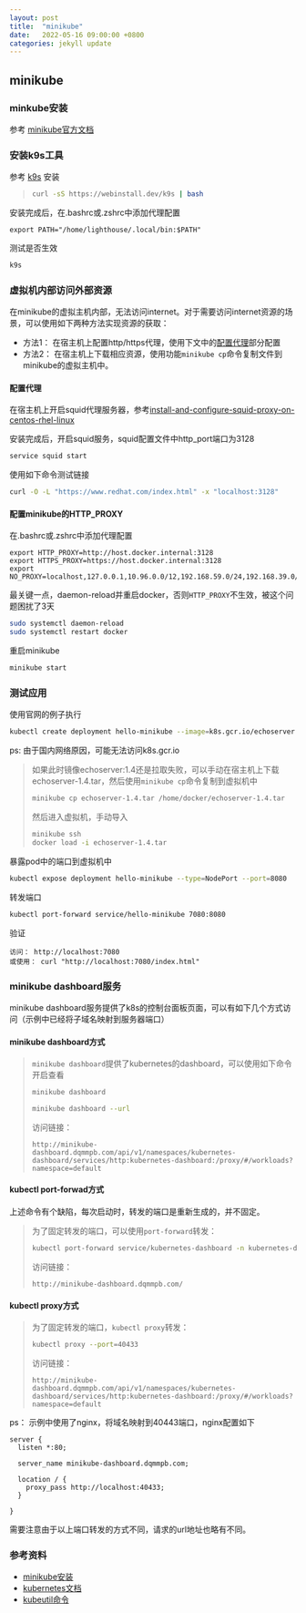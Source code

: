 ```yaml
---
layout: post
title:  "minikube"
date:   2022-05-16 09:00:00 +0800
categories: jekyll update
---
```


## minikube


### minkube安装

参考 [minikube官方文档](https://minikube.sigs.k8s.io/docs/start/)

### 安装k9s工具

参考 [k9s](https://github.com/derailed/k9s) 安装
> ```bash
> curl -sS https://webinstall.dev/k9s | bash
> ```
安装完成后，在.bashrc或.zshrc中添加代理配置
```text
export PATH="/home/lighthouse/.local/bin:$PATH"
```
测试是否生效
```bash
k9s
```

### 虚拟机内部访问外部资源

在minikube的虚拟主机内部，无法访问internet。对于需要访问internet资源的场景，可以使用如下两种方法实现资源的获取：
- 方法1： 在宿主机上配置http/https代理，使用下文中的[配置代理](#配置代理)部分配置
- 方法2： 在宿主机上下载相应资源，使用功能`minikube cp`命令复制文件到minikube的虚拟主机中。


#### 配置代理

在宿主机上开启squid代理服务器，参考[install-and-configure-squid-proxy-on-centos-rhel-linux](https://computingforgeeks.com/install-and-configure-squid-proxy-on-centos-rhel-linux/)

安装完成后，开启squid服务，squid配置文件中http_port端口为3128
```bash
service squid start
```

使用如下命令测试链接
```bash
curl -O -L "https://www.redhat.com/index.html" -x "localhost:3128"
```

#### 配置minikube的HTTP_PROXY

在.bashrc或.zshrc中添加代理配置

```text
export HTTP_PROXY=http://host.docker.internal:3128
export HTTPS_PROXY=https://host.docker.internal:3128
export NO_PROXY=localhost,127.0.0.1,10.96.0.0/12,192.168.59.0/24,192.168.39.0/24,192.168.49.0/24
```
最关键一点，daemon-reload并重启docker，否则`HTTP_PROXY`不生效，被这个问题困扰了3天
```bash
sudo systemctl daemon-reload
sudo systemctl restart docker
```
重启minikube
```bash
minikube start
```

### 测试应用

使用官网的例子执行

```bash
kubectl create deployment hello-minikube --image=k8s.gcr.io/echoserver:1.4
```
ps: 由于国内网络原因，可能无法访问k8s.gcr.io 
> 如果此时镜像echoserver:1.4还是拉取失败，可以手动在宿主机上下载echoserver-1.4.tar，然后使用`minikube cp`命令复制到虚拟机中
> ```bash
> minikube cp echoserver-1.4.tar /home/docker/echoserver-1.4.tar
> ```
> 然后进入虚拟机，手动导入
> ```bash
> minikube ssh
> docker load -i echoserver-1.4.tar
> ```

暴露pod中的端口到虚拟机中
```bash
kubectl expose deployment hello-minikube --type=NodePort --port=8080
```
转发端口
```bash
kubectl port-forward service/hello-minikube 7080:8080
```
验证
```text
访问： http://localhost:7080
或使用： curl "http://localhost:7080/index.html"
```

### minikube dashboard服务

minikube dashboard服务提供了k8s的控制台面板页面，可以有如下几个方式访问（示例中已经将子域名映射到服务器端口）

#### minikube dashboard方式

> `minikube dashboard`提供了kubernetes的dashboard，可以使用如下命令开启查看
> ```bash
> minikube dashboard
> 
> minikube dashboard --url
> ```
> 访问链接：
> ```text
> http://minikube-dashboard.dqmmpb.com/api/v1/namespaces/kubernetes-dashboard/services/http:kubernetes-dashboard:/proxy/#/workloads?namespace=default
> ```

#### kubectl port-forwad方式

上述命令有个缺陷，每次启动时，转发的端口是重新生成的，并不固定。

> 为了固定转发的端口，可以使用`port-forward`转发：
> ```bash
> kubectl port-forward service/kubernetes-dashboard -n kubernetes-dashboard 40433:80
> ```
> 访问链接：
> ```text
> http://minikube-dashboard.dqmmpb.com/
> ```

#### kubectl proxy方式

> 为了固定转发的端口，`kubectl proxy`转发：
> ```bash
> kubectl proxy --port=40433
> ```
> 访问链接：
> ```text
> http://minikube-dashboard.dqmmpb.com/api/v1/namespaces/kubernetes-dashboard/services/http:kubernetes-dashboard:/proxy/#/workloads?namespace=default
> ```

ps： 示例中使用了nginx，将域名映射到40443端口，nginx配置如下
```text
server {
  listen *:80;

  server_name minikube-dashboard.dqmmpb.com;

  location / {
    proxy_pass http://localhost:40433;
  }

}
```
需要注意由于以上端口转发的方式不同，请求的url地址也略有不同。

### 参考资料


- [minikube安装](https://minikube.sigs.k8s.io/docs/start/)
- [kubernetes文档](https://kubernetes.io/zh/)
- [kubeutil命令](https://kubernetes.io/zh/docs/reference/kubectl/overview/)
